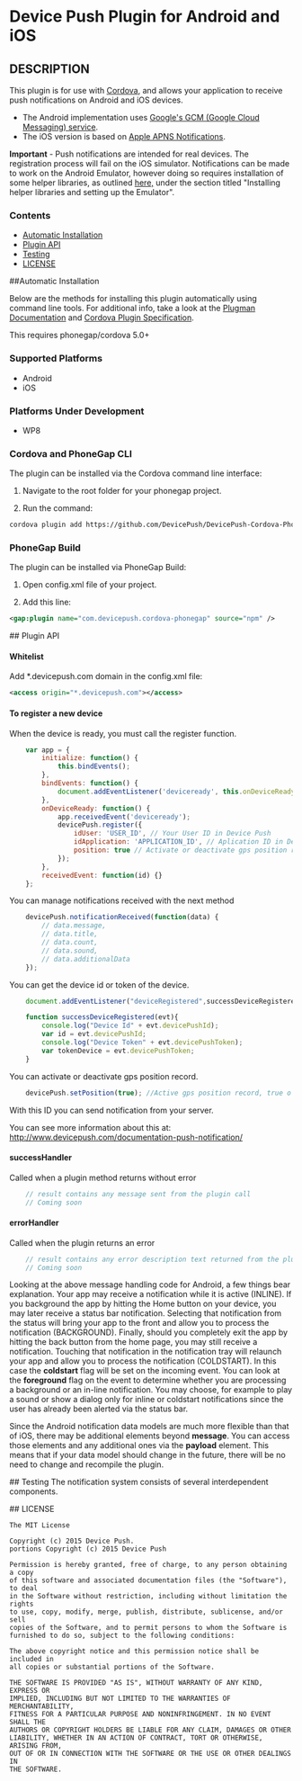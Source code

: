 # Device Push Plugin for Android and iOS

## DESCRIPTION

This plugin is for use with [Cordova](http://incubator.apache.org/cordova/), and allows your application to receive push notifications on Android and iOS devices.
* The Android implementation uses [Google's GCM (Google Cloud Messaging) service](http://developer.android.com/guide/google/gcm/index.html).
* The iOS version is based on [Apple APNS Notifications](http://developer.apple.com/library/mac/#documentation/NetworkingInternet/Conceptual/RemoteNotificationsPG/ApplePushService/ApplePushService.html).

**Important** - Push notifications are intended for real devices. The registration process will fail on the iOS simulator. Notifications can be made to work on the Android Emulator, however doing so requires installation of some helper libraries, as outlined [here,](http://www.androidhive.info/2012/10/android-push-notifications-using-google-cloud-messaging-gcm-php-and-mysql/) under the section titled "Installing helper libraries and setting up the Emulator".

### Contents

- [Automatic Installation](#automatic_installation)
- [Plugin API](#plugin_api)
- [Testing](#testing)
- [LICENSE](#license)

##<a name="automatic_installation"></a>Automatic Installation

Below are the methods for installing this plugin automatically using command line tools. For additional info, take a look at the [Plugman Documentation](https://github.com/apache/cordova-plugman/blob/master/README.md) and [Cordova Plugin Specification](https://github.com/alunny/cordova-plugin-spec).

This requires phonegap/cordova 5.0+

### Supported Platforms

- Android
- iOS

### Platforms Under Development

- WP8

### Cordova and PhoneGap CLI

The plugin can be installed via the Cordova command line interface:

1) Navigate to the root folder for your phonegap project. 

2) Run the command:

```sh
cordova plugin add https://github.com/DevicePush/DevicePush-Cordova-PhoneGap
```

### PhoneGap Build

The plugin can be installed via PhoneGap Build:

1) Open config.xml file of your project. 

2) Add this line:

```xml
<gap:plugin name="com.devicepush.cordova-phonegap" source="npm" />
```

##<a name="plugin_api"></a> Plugin API

#### Whitelist
Add *.devicepush.com domain in the config.xml file:
```xml
<access origin="*.devicepush.com"></access>
```

#### To register a new device
When the device is ready, you must call the register function.
```js
    var app = {
        initialize: function() {
            this.bindEvents();
        },
        bindEvents: function() {
            document.addEventListener('deviceready', this.onDeviceReady, false);
        },
        onDeviceReady: function() {
            app.receivedEvent('deviceready');
            devicePush.register({
                idUser: 'USER_ID', // Your User ID in Device Push
                idApplication: 'APPLICATION_ID', // Aplication ID in Device Push
                position: true // Activate or deactivate gps position record. Default value is false
            });
        },
        receivedEvent: function(id) {}
    };
```

You can manage notifications received with the next method
```js
    devicePush.notificationReceived(function(data) {
        // data.message,
        // data.title,
        // data.count,
        // data.sound,
        // data.additionalData
    });
```

You can get the device id or token of the device.
```js
    document.addEventListener("deviceRegistered",successDeviceRegistered,false);

    function successDeviceRegistered(evt){
        console.log("Device Id" + evt.devicePushId);
        var id = evt.devicePushId;
        console.log("Device Token" + evt.devicePushToken);
        var tokenDevice = evt.devicePushToken;
    }
```

You can activate or deactivate gps position record.
```js
    devicePush.setPosition(true); //Active gps position record, true o false. Default value is false.
```

With this ID you can send notification from your server.

You can see more information about this at: http://www.devicepush.com/documentation-push-notification/

#### successHandler
Called when a plugin method returns without error

```js
    // result contains any message sent from the plugin call
    // Coming soon
```

#### errorHandler
Called when the plugin returns an error

```js
    // result contains any error description text returned from the plugin call
    // Coming soon
```

Looking at the above message handling code for Android, a few things bear explanation. Your app may receive a notification while it is active (INLINE). If you background the app by hitting the Home button on your device, you may later receive a status bar notification. Selecting that notification from the status will bring your app to the front and allow you to process the notification (BACKGROUND). Finally, should you completely exit the app by hitting the back button from the home page, you may still receive a notification. Touching that notification in the notification tray will relaunch your app and allow you to process the notification (COLDSTART). In this case the **coldstart** flag will be set on the incoming event. You can look at the **foreground** flag on the event to determine whether you are processing a background or an in-line notification. You may choose, for example to play a sound or show a dialog only for inline or coldstart notifications since the user has already been alerted via the status bar.

Since the Android notification data models are much more flexible than that of iOS, there may be additional elements beyond **message**. You can access those elements and any additional ones via the **payload** element. This means that if your data model should change in the future, there will be no need to change and recompile the plugin.


##<a name="testing"></a> Testing
The notification system consists of several interdependent components.

##<a name="license"></a> LICENSE

	The MIT License

	Copyright (c) 2015 Device Push.
	portions Copyright (c) 2015 Device Push

	Permission is hereby granted, free of charge, to any person obtaining a copy
	of this software and associated documentation files (the "Software"), to deal
	in the Software without restriction, including without limitation the rights
	to use, copy, modify, merge, publish, distribute, sublicense, and/or sell
	copies of the Software, and to permit persons to whom the Software is
	furnished to do so, subject to the following conditions:

	The above copyright notice and this permission notice shall be included in
	all copies or substantial portions of the Software.

	THE SOFTWARE IS PROVIDED "AS IS", WITHOUT WARRANTY OF ANY KIND, EXPRESS OR
	IMPLIED, INCLUDING BUT NOT LIMITED TO THE WARRANTIES OF MERCHANTABILITY,
	FITNESS FOR A PARTICULAR PURPOSE AND NONINFRINGEMENT. IN NO EVENT SHALL THE
	AUTHORS OR COPYRIGHT HOLDERS BE LIABLE FOR ANY CLAIM, DAMAGES OR OTHER
	LIABILITY, WHETHER IN AN ACTION OF CONTRACT, TORT OR OTHERWISE, ARISING FROM,
	OUT OF OR IN CONNECTION WITH THE SOFTWARE OR THE USE OR OTHER DEALINGS IN
	THE SOFTWARE.